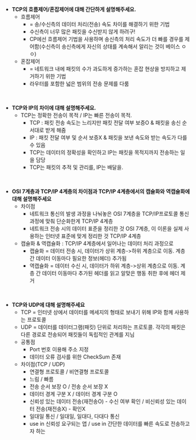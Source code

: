 - **TCP의 흐름제어/혼잡제어에 대해 간단하게 설명해주세요.**
  - 흐름제어
    - = 송/수신측의 데이터 처리(전송) 속도 차이를 해결하기 위한 기법
    - 수신측이 너무 많은 패킷을 수신받지 않게 하려구!
    - CP에선 흐름제어 기법을 사용하며 송신측의 처리 속도가 더 빠를 경우를 제어함(수신측이 송신측에게 자신의 상태를 계속해서 알리는 것이 베이스 ㅇㅇ)
  - 혼잡제어
    - = 네트워크 내에 패킷의 수가 과도하게 증가하는 혼잡 현상을 방지하고 제거하기 위한 기법
    - 라우터를 포함한 넓은 범위의 전송 문제를 다룸
<br/>

- **TCP와 IP의 차이에 대해 설명해주세요.**
  - TCP는 정확한 전송이 목적 /  IP는 빠른 전송이 목적.
    - TCP : 패킷 전송 속도는 느리지만 패킷 전달 여부 보증O & 패킷을 송신 순서대로 받게 해줌
    - IP : 패킷 전달 여부 및 순서 보증X & 패킷을 보낸 속도와 받는 속도가 다를 수 있음
    - TCP는 데이터의 정확성을 확인하고 IP는 패킷을 목적지까지 전송하는 일을 담당
    - TCP는 패킷의 추적 및 관리를, IP는 배달을.
<br/>

- **OSI 7계층과 TCP/IP 4계층의 차이점과 TCP/IP 4계층에서의 캡슐화와 역캡슐화에 대해 설명해주세요**
  - 차이점
    - 네트워크 통신의 발생 과정을 나눠놓은 OSI 7계층을 TCP/IP프로토콜 통신 과정에 맞춰 단순화한게 TCP/IP 4계층
    - 네트워크 전송 시의 데이터 표준을 정리한 것 OSI 7계층, 이 이론을 실제 사용하는 인터넷 표준에 맞게 정리한 것 TCP/IP 4계층
  - 캡슐화 & 역캡슐화 : TCP/IP 4계층에서 일어나는 데이터 처리 과정으로
    - 캡슐화 = 데이터 전송 시, 데이터가 상위 계층->하위 계층으로 이동. 계층 간 데이터 이동마다 필요한 정보(헤더) 추가됨
    - 역캡슐화 = 데이터 수신 시, 데이터가 하위 계층->상위 계층으로 이동. 계층 간 데이터 이동마다 추가된 헤더를 읽고 알맞은 행동 취한 후에 헤더 제거
<br/>
  
- **TCP와 UDP에 대해 설명해주세요**
  - TCP = 인터넷 상에서 데이터를 메세지의 형태로 보내기 위해 IP와 함께 사용하는 프로토콜
  - UDP = 데이터를 데이터그램(패킷) 단위로 처리하는 프로토콜. 각각의 패킷은 다른 경로로 전송되어 패킷들이 독립적인 관계를 지님
  - 공통점
    - Port 번호 이용해 주소 지정
    - 데이터 오류 검사를 위한 CheckSum 존재
  - 차이점(TCP / UDP)
    - 연결형 프로토콜 / 비연결형 프로토콜
    - 느림 / 빠름
    - 전송 순서 보장 O / 전송 순서 보장 X
    - 데이터 경계 구분 X / 데이터 경계 구분 O
    - 신뢰성 있는 데이터 전송(재전송O) - 수신 여부 확인 / 비신뢰성 있는 데이터 전송(재전송X) - 확인X
    - 일대일 통신 / 일대일, 일대다, 다대다 통신
    - use in 신뢰성 요구되는 앱 / use in 간단한 데이터를 빠른 속도로 전송하고자 하는 
  <br/>
  
